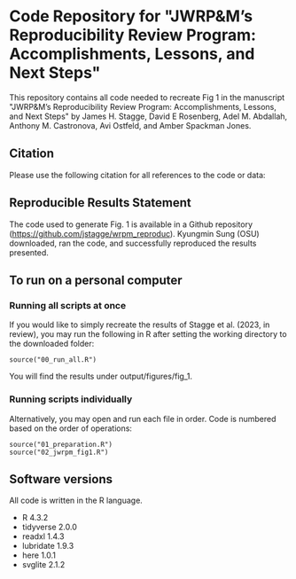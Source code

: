 # Code Repository for "JWRP&amp;M’s Reproducibility Review Program: Accomplishments, Lessons, and Next Steps"

This repository contains all code needed to recreate Fig 1 in the manuscript "JWRP&amp;M’s Reproducibility Review Program: Accomplishments, Lessons, and Next Steps" by James H. Stagge, David E Rosenberg, Adel M. Abdallah, Anthony M. Castronova, Avi Ostfeld, and Amber Spackman Jones.

## Citation
Please use the following citation for all references to the code or data:

## Reproducible Results Statement
The code used to generate Fig. 1 is available in a Github repository (https://github.com/jstagge/wrpm_reproduc). Kyungmin Sung (OSU) downloaded, ran the code, and successfully reproduced the results presented.

## To run on a personal computer

### Running all scripts at once
If you would like to simply recreate the results of Stagge et al. (2023, in review), you may run the following in R after setting the working directory to the downloaded folder:

```
source("00_run_all.R")
```
You will find the results under output/figures/fig_1.

### Running scripts individually
Alternatively, you may open and run each file in order.  Code is numbered based on the order of operations:

```
source("01_preparation.R")
source("02_jwrpm_fig1.R")
```

## Software versions
All code is written in the R language.

- R 4.3.2
- tidyverse 2.0.0
- readxl 1.4.3
- lubridate 1.9.3
- here 1.0.1
- svglite 2.1.2
